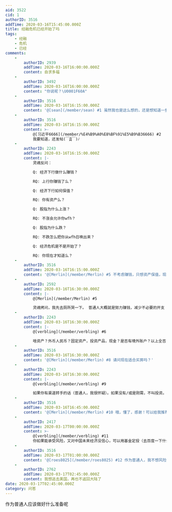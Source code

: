 ```yaml
---
aid: 3522
cid: 1
authorID: 3516
addTime: 2020-03-16T15:45:00.000Z
title: 经融危机已经开始了吗
tags:
    - 经融
    - 危机
    - 已经
comments:
    -
        authorID: 2939
        addTime: 2020-03-16T16:00:00.000Z
        content: 自求多福
    -
        authorID: 3492
        addTime: 2020-03-16T16:00:00.000Z
        content: "你说呢？\U0001F60A"
    -
        authorID: 3516
        addTime: 2020-03-16T16:15:00.000Z
        content: '@[sean](/member/sean) #1 虽然我也是这么想的，还是想知道一些建设性的回答（ ｉ \_ ｉ ）'
    -
        authorID: 3516
        addTime: 2020-03-16T16:15:00.000Z
        content: >-
            @[习近平6666](/member/%E4%B9%A0%E8%BF%91%E5%B9%B36666) #2
            我要知道，还发帖(￣Д￣)ﾉ
    -
        authorID: 2243
        addTime: 2020-03-16T16:15:00.000Z
        content: |-
            灵魂反问：

            Q: 经济下行做什么赚钱？

            RQ: 上行你赚钱了么？

            Q: 经济下行如何保值？

            RQ: 你有资产么？

            Q: 股指为什么上涨？

            RQ: 不涨会允许你wfh？

            Q: 股指为什么跌？

            RQ: 不跌怎么把你从wfh召唤出来？

            Q: 经济危机是不是开始了？

            RQ: 你现在才知道么？
    -
        authorID: 3516
        addTime: 2020-03-16T16:15:00.000Z
        content: '@[Merlin](/member/Merlin) #5 不考虑赚钱，只想资产保值，现在才知道……我一直以为可能还没开始……'
    -
        authorID: 2592
        addTime: 2020-03-16T16:30:00.000Z
        content: |-
            @[Merlin](/member/Merlin) #5

            灵魂拷问，我先去厕所哭一下。 普通人大概就是努力赚钱，减少不必要的开支
    -
        authorID: 2243
        addTime: 2020-03-16T16:30:00.000Z
        content: |-
            @[verbling](/member/verbling) #6

            啥资产？外币人民币？固定资产，投资产品，现金？是否有境外账户？以上全否，千万以下存银行吧就~
    -
        authorID: 3516
        addTime: 2020-03-16T16:30:00.000Z
        content: '@[Merlin](/member/Merlin) #8 请问现在适合买房吗？'
    -
        authorID: 2243
        addTime: 2020-03-16T16:30:00.000Z
        content: |-
            @[verbling](/member/verbling) #9

            如果你有渠道转手的话（普通人，我很怀疑）。如果没有/或是刚需，不叫投资。有价格无价值，因为没有流动性。
    -
        authorID: 3516
        addTime: 2020-03-16T16:45:00.000Z
        content: '@[Merlin](/member/Merlin) #10 哦，懂了，感谢！可以给我推荐一下能看懂财经新闻的相关书籍吗？'
    -
        authorID: 2417
        addTime: 2020-03-17T00:00:00.000Z
        content: >-
            @[verbling](/member/verbling) #11
            你如果能承受风险，又对中国未来经济没信心，可以用基金定投（去百度一下什么叫基金定投，看看适不适合自己）的方式买一个叫”标普ETF”的基金，这个基金对应的是美国的标普500指数，国内股票账户就能交易。
    -
        authorID: 3516
        addTime: 2020-03-17T01:00:00.000Z
        content: '@[roes8025](/member/roes8025) #12 作为普通人，我不想风险投资，我只想保值。谢谢，我还是边看边学吧。'
    -
        authorID: 2762
        addTime: 2020-03-17T02:45:00.000Z
        content: 我想逃去美国，再也不返回大陆了
date: 2020-03-17T02:45:00.000Z
category: 问答
---
```


作为普通人应该做好什么准备呢
